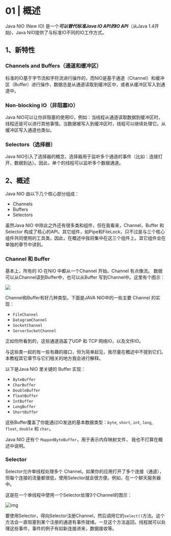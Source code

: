 # 01 | 概述

Java NIO (New IO) 是一个***可以替代标准Java IO API的IO API***（从Java 1.4开始)，Java NIO提供了与标准IO不同的IO工作方式。

## 1、新特性

### Channels and Buffers（通道和缓冲区）

标准的IO基于字节流和字符流进行操作的，而NIO是基于通道（Channel）和缓冲区（Buffer）进行操作，数据总是从通道读取到缓冲区中，或者从缓冲区写入到通道中。

### Non-blocking IO（非阻塞IO）

Java NIO可以让你非阻塞的使用IO，例如：当线程从通道读取数据到缓冲区时，线程还是可以进行其他事情。当数据被写入到缓冲区时，线程可以继续处理它。从缓冲区写入通道也类似。

### Selectors（选择器）

Java NIO引入了选择器的概念，选择器用于监听多个通道的事件（比如：连接打开，数据到达）。因此，单个的线程可以监听多个数据通道。

## 2、概述

Java NIO 由以下几个核心部分组成：

- Channels
- Buffers
- Selectors

虽然Java NIO 中除此之外还有很多类和组件，但在我看来，Channel，Buffer 和 Selector 构成了核心的API。其它组件，如Pipe和FileLock，只不过是与三个核心组件共同使用的工具类。因此，在概述中我将集中在这三个组件上。其它组件会在单独的章节中讲到。

### Channel 和 Buffer

基本上，所有的 IO 在NIO 中都从一个Channel 开始。Channel 有点像流。 数据可以从Channel读到Buffer中，也可以从Buffer 写到Channel中。这里有个图示：

![](https://upload-images.jianshu.io/upload_images/5408072-f8490863c2a16eda.png?imageMogr2/auto-orient/strip|imageView2/2/w/338/format/webp)

Channel和Buffer有好几种类型。下面是JAVA NIO中的一些主要 Channel 的实现：

- `FileChannel`
- `DatagramChannel`
- `SocketChannel`
- `ServerSocketChannel`

正如你所看到的，这些通道涵盖了UDP 和 TCP 网络IO，以及文件IO。

与这些类一起的有一些有趣的接口，但为简单起见，我尽量在概述中不提到它们。本教程其它章节与它们相关的地方我会进行解释。

以下是Java NIO 里关键的 Buffer 实现：

- `ByteBuffer`
- `CharBuffer`
- `DoubleBuffer`
- `FloatBuffer`
- `IntBuffer`
- `LongBuffer`
- `ShortBuffer`

这些Buffer覆盖了你能通过IO发送的基本数据类型：`byte`, `short`, `int`, `long`, `float`, `double` 和 `char`。

Java NIO 还有个 `MappedByteBuffer`，用于表示内存映射文件， 我也不打算在概述中说明。

### Selector

Selector允许单线程处理多个 Channel。如果你的应用打开了多个连接（通道），但每个连接的流量都很低，使用Selector就会很方便。例如，在一个聊天服务器中。

这是在一个单线程中使用一个Selector处理3个Channel的图示：

![img](https:////upload-images.jianshu.io/upload_images/5408072-abd011f9b1aeb3e3.png?imageMogr2/auto-orient/strip|imageView2/2/w/408/format/webp)

要使用Selector，得向Selector注册Channel，然后调用它的`select()`方法。这个方法会一直阻塞到某个注册的通道有事件就绪。一旦这个方法返回，线程就可以处理这些事件，事件的例子有如新连接进来，数据接收等。

